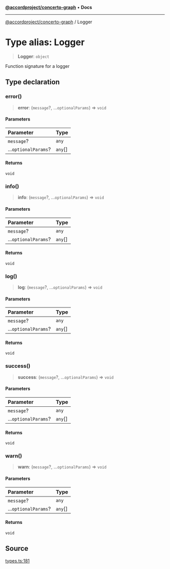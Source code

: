 [**@accordproject/concerto-graph**](../README.md) • **Docs**

***

[@accordproject/concerto-graph](../README.md) / Logger

# Type alias: Logger

> **Logger**: `object`

Function signature for a logger

## Type declaration

### error()

> **error**: (`message`?, ...`optionalParams`) => `void`

#### Parameters

| Parameter | Type |
| :------ | :------ |
| `message`? | `any` |
| ...`optionalParams`? | `any`[] |

#### Returns

`void`

### info()

> **info**: (`message`?, ...`optionalParams`) => `void`

#### Parameters

| Parameter | Type |
| :------ | :------ |
| `message`? | `any` |
| ...`optionalParams`? | `any`[] |

#### Returns

`void`

### log()

> **log**: (`message`?, ...`optionalParams`) => `void`

#### Parameters

| Parameter | Type |
| :------ | :------ |
| `message`? | `any` |
| ...`optionalParams`? | `any`[] |

#### Returns

`void`

### success()

> **success**: (`message`?, ...`optionalParams`) => `void`

#### Parameters

| Parameter | Type |
| :------ | :------ |
| `message`? | `any` |
| ...`optionalParams`? | `any`[] |

#### Returns

`void`

### warn()

> **warn**: (`message`?, ...`optionalParams`) => `void`

#### Parameters

| Parameter | Type |
| :------ | :------ |
| `message`? | `any` |
| ...`optionalParams`? | `any`[] |

#### Returns

`void`

## Source

[types.ts:181](https://github.com/accordproject/lab-concerto-graph/blob/87c81018347fa08584f3cb9907a3e77815e8c62a/src/types.ts#L181)

